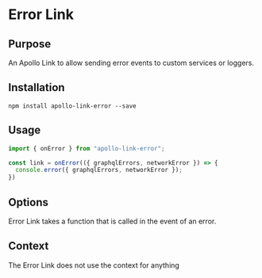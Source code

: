 # Error Link

## Purpose
An Apollo Link to allow sending error events to custom services or loggers.

## Installation

`npm install apollo-link-error --save`

## Usage
```js
import { onError } from "apollo-link-error";

const link = onError(({ graphqlErrors, networkError }) => {
  console.error({ graphqlErrors, networkError });
})
```

## Options
Error Link takes a function that is called in the event of an error.

## Context
The Error Link does not use the context for anything
